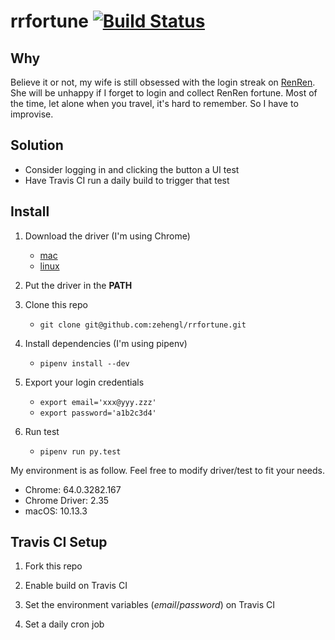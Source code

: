 # rrfortune [![Build Status](https://travis-ci.org/zehengl/rrfortune.svg?branch=master)](https://travis-ci.org/zehengl/rrfortune)

## Why

Believe it or not, my wife is still obsessed with the login streak on [RenRen](http://renren.com/).
She will be unhappy if I forget to login and collect RenRen fortune.
Most of the time, let alone when you travel, it's hard to remember.
So I have to improvise.

## Solution

- Consider logging in and clicking the button a UI test
- Have Travis CI run a daily build to trigger that test

## Install
1. Download the driver (I'm using Chrome)
    - [mac](https://chromedriver.storage.googleapis.com/2.35/chromedriver_mac64.zip)
    - [linux](https://chromedriver.storage.googleapis.com/2.35/chromedriver_linux64.zip)

2. Put the driver in the **PATH**

3. Clone this repo
    - ```git clone git@github.com:zehengl/rrfortune.git```

4. Install dependencies (I'm using pipenv)
    - ```pipenv install --dev```

5. Export your login credentials
    - ```export email='xxx@yyy.zzz'```
    - ```export password='a1b2c3d4'```

6. Run test
    - ```pipenv run py.test```

My environment is as follow. Feel free to modify driver/test to fit your needs.
- Chrome: 64.0.3282.167
- Chrome Driver: 2.35
- macOS: 10.13.3

## Travis CI Setup
1. Fork this repo

2. Enable build on Travis CI

3. Set the environment variables (*email*/*password*) on Travis CI

4. Set a daily cron job
